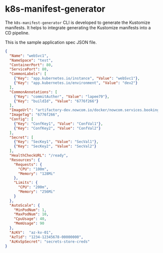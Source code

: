 # k8s-manifest-generator

The `k8s-manifest-generator` CLI is developed to generate the Kustomize manifests. It helps to integrate generating the Kustomize manifests into a CD pipeline.

This is the sample application spec JSON file.

```json
{
  "Name": "webSvc1",
  "NameSpace": "test",
  "ContainerPort": 80,
  "ServicePort": 80,
  "CommonLabels": [
    {"Key": "app.kubernetes.io/instance", "Value": "webSvc1"},
    {"Key": "app.kubernetes.io/environment", "Value": "dev2"}
  ],
  "CommonAnnotations": [
    {"Key": "commitAuther", "Value": "lapee79"},
    {"Key": "buildId", "Value": "6776f266"}
  ],
  "ImageUrl": "artifactory-dev.nowcom.io/docker/nowcom.services.bookingwfs",
  "ImageTag": "6776f266",
  "Config": [
    {"Key": "ConfKey1", "Value": "ConfVal1"},
    {"Key": "ConfKey2", "Value": "ConfVal2"}
  ],
  "Secret": [
    {"Key": "SecKey1", "Value": "SecVal1"},
    {"Key": "SecKey2", "Value": "SecVal2"}
  ],
  "HealthCheckURL": "/ready",
  "Resources": {
    "Requests": {
      "CPU": "100m",
      "Memory": "128Mi"
    },
    "Limits": {
      "CPU": "200m",
      "Memory": "256Mi"
    }
  },
  "AutoScale": {
    "MinPodNum": 1,
    "MaxPodNum": 10,
    "CpuUsage": 40,
    "MemUsage": 90
  },
  "AzKV":  "az-kv-01",
  "AzTid": "1234-12345678-00000000",
  "AzKvSpSecret": "secrets-store-creds"
}
```